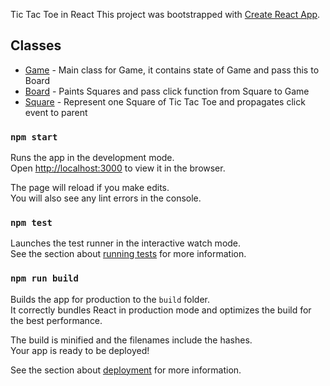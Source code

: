 Tic Tac Toe in React 
This project was bootstrapped with [Create React App](https://github.com/facebook/create-react-app).

## Classes

- [Game](./src/Game.js) - Main class for Game, it contains state of Game and pass this to Board
- [Board](./src/Board.js) - Paints Squares and pass click function from Square to Game
- [Square](./Square.js) - Represent one Square of Tic Tac Toe and propagates click event to parent

### `npm start`

Runs the app in the development mode.<br />
Open [http://localhost:3000](http://localhost:3000) to view it in the browser.

The page will reload if you make edits.<br />
You will also see any lint errors in the console.

### `npm test`

Launches the test runner in the interactive watch mode.<br />
See the section about [running tests](https://facebook.github.io/create-react-app/docs/running-tests) for more information.

### `npm run build`

Builds the app for production to the `build` folder.<br />
It correctly bundles React in production mode and optimizes the build for the best performance.

The build is minified and the filenames include the hashes.<br />
Your app is ready to be deployed!

See the section about [deployment](https://facebook.github.io/create-react-app/docs/deployment) for more information.


